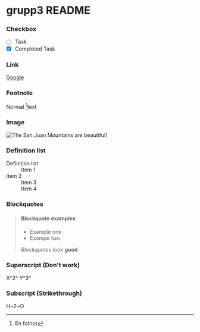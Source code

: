 # grupp3 README

### Checkbox

- [ ] Task
- [x] Completed Task

### Link

[Google](http://google.com)

### Footnote

Normal [^1]text
[^1]: En fotnot

### Image

![The San Juan Mountains are beautiful!](https://mdg.imgix.net/assets/images/san-juan-mountains.jpg?auto=format&fit=clip&q=40&w=1080 "San Juan Mountains")


### Definition list

<dl>
  <dt>Definition list</dt>
  <dd>Item 1</dd>
  <dt>Item 2</dt>
  <dd>Item 3 </dd>
  <dd>Item 4</dd>
</dl>


### Blockquotes

> #### Blockquote examples
>
> - Example one
> - Exampe two
>
> *Blockquotes* look **good**

### Superscript (Don't work)

X^2^ Y^3^

### Subscript (Strikethrough)

H~2~O


